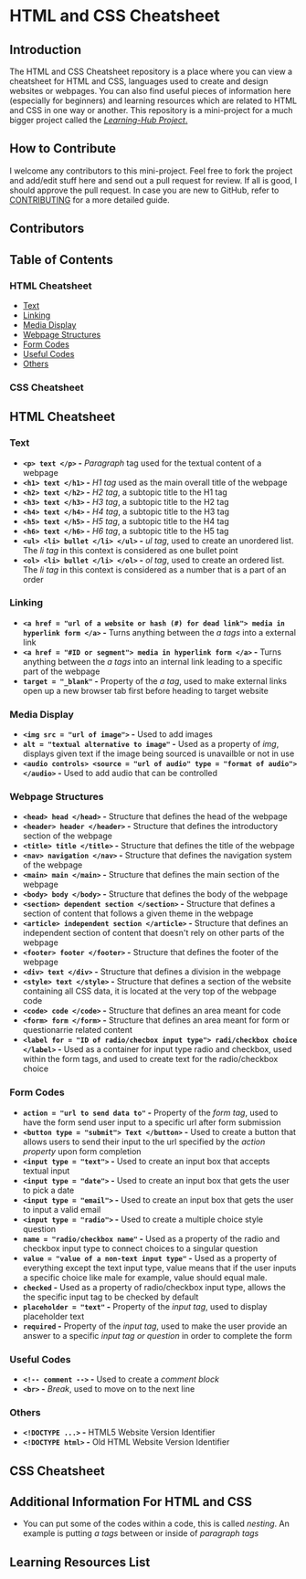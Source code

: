 # HTML and CSS Cheatsheet

## Introduction
The HTML and CSS Cheatsheet repository is a place where you can view a cheatsheet for HTML and CSS, languages used to create and design websites or webpages. You can also find useful pieces of information here (especially for beginners) and learning resources which are related to HTML and CSS in one way or another. This repository is a mini-project for a much bigger project called the [*Learning-Hub Project*.](https://github.com/ItemHunt/Learning-Hub) 

## How to Contribute
I welcome any contributors to this mini-project. Feel free to fork the project and add/edit stuff here and send out a pull request for review. If all is good, I should approve the pull request. In case you are new to GitHub, refer to [CONTRIBUTING](CONTRIBUTING.md) for a more detailed guide.

## Contributors

<!-- Contributors section made with [contrib.rocks](https://contrib.rocks). -->

## Table of Contents
### HTML Cheatsheet
- [Text](https://github.com/ItemHunt/HTML-and-CSS-Cheatsheet#text)
- [Linking](https://github.com/ItemHunt/HTML-and-CSS-Cheatsheet#linking)
- [Media Display](https://github.com/ItemHunt/HTML-and-CSS-Cheatsheet#media-display)
- [Webpage Structures](https://github.com/ItemHunt/HTML-and-CSS-Cheatsheet#webpage-structures)
- [Form Codes](https://github.com/ItemHunt/HTML-and-CSS-Cheatsheet#form-codes)
- [Useful Codes](https://github.com/ItemHunt/HTML-and-CSS-Cheatsheet#useful-codes)
- [Others](https://github.com/ItemHunt/HTML-and-CSS-Cheatsheet#others)

### CSS Cheatsheet


## HTML Cheatsheet
### Text
- **``<p> text </p>`` -**  *Paragraph* tag used for the textual content of a webpage
- **``<h1> text </h1>`` -** *H1 tag* used as the main overall title of the webpage
- **``<h2> text </h2>`` -** *H2 tag*, a subtopic title to the H1 tag
- **``<h3> text </h3>`` -** *H3 tag*, a subtopic title to the H2 tag
- **``<h4> text </h4>`` -** *H4 tag*, a subtopic title to the H3 tag 
- **``<h5> text </h5>`` -** *H5 tag*, a subtopic title to the H4 tag
- **``<h6> text </h6>`` -** *H6 tag*, a subtopic title to the H5 tag
- **``<ul> <li> bullet </li> </ul>`` -** *ul tag*, used to create an unordered list. The *li tag* in this context is considered as one bullet point
- **``<ol> <li> bullet </li> </ol>`` -** *ol tag*, used to create an ordered list. The *li tag* in this context is considered as a number that is a part of an order

### Linking 
- **``<a href = "url of a website or hash (#) for dead link"> media in hyperlink form </a>`` -** Turns anything between the *a tags* into a external link
- **``<a href = "#ID or segment"> media in hyperlink form </a>`` -** Turns anything between the *a tags* into an internal link leading to a specific part of the webpage
- **``target = "_blank"`` -** Property of the *a tag*, used to make external links open up a new browser tab first before heading to target website

### Media Display 
- **``<img src = "url of image">`` -** Used to add images
- **``alt = "textual alternative to image"`` -** Used as a property of *img*, displays given text if the image being sourced is unavailble or not in use
- **``<audio controls> <source = "url of audio" type = "format of audio"> </audio>`` -** Used to add audio that can be controlled

### Webpage Structures
- **``<head> head </head>`` -** Structure that defines the head of the webpage
- **``<header> header </header>`` -** Structure that defines the introductory section of the webpage
- **``<title> title </title>`` -** Structure that defines the title of the webpage
- **``<nav> navigation </nav>`` -** Structure that defines the navigation system of the webpage
- **``<main> main </main>`` -** Structure that defines the main section of the webpage
- **``<body> body </body>`` -** Structure that defines the body of the webpage
- **``<section> dependent section </section>`` -** Structure that defines a section of content that follows a given theme in the webpage
- **``<article> independent section </article>`` -** Structure that defines an independent section of content that doesn't rely on other parts of the webpage
- **``<footer> footer </footer>`` -** Structure that defines the footer of the webpage
- **``<div> text </div>`` -** Structure that defines a division in the webpage
- **``<style> text </style>`` -** 
 Structure that defines a section of the website containing all CSS data, it is located at the very top of the webpage code
- **``<code> code </code>`` -** Structure that defines an area meant for code
- **``<form> form </form>`` -** Structure that defines an area meant for form or questionarrie related content
- **``<label for = "ID of radio/checbox input type"> radi/checkbox choice </label>`` -** Used as a container for input type radio and checkbox, used within the form tags, and used to create text for the radio/checkbox choice

### Form Codes
- **``action = "url to send data to"`` -** Property of the *form tag*, used to have the form send user input to a specific url after form submission
- **``<button type = "submit"> Text </button>`` -** Used to create a button that allows users to send their input to the url specified by the *action property* upon form completion
- **``<input type = "text">`` -** Used to create an input box that accepts textual input
- **``<input type = "date">`` -** Used to create an input box that gets the user to pick a date
- **``<input type = "email">`` -** Used to create an input box that gets the user to input a valid email
- **``<input type = "radio">`` -** Used to create a multiple choice style question 
- **``name = "radio/checkbox name"`` -** Used as a property of the radio and checkbox input type to connect choices to a singular question
- **``value = "value of a non-text input type"`` -** Used as a property of everything except the text input type, value means that if the user inputs a specific choice like male for example, value should equal male. 
- **``checked`` -** Used as a property of radio/checkbox input type, allows the the specific input tag to be checked by default
- **``placeholder = "text"`` -** Property of the *input tag*, used to display placeholder text
- **``required`` -** Property of the *input tag*, used to make the user provide an answer to a specific *input tag or question* in order to complete the form

### Useful Codes
- **``<!-- comment -->`` -** Used to create a *comment block*
- **``<br>`` -** *Break*, used to move on to the next line

### Others
- **``<!DOCTYPE ...>`` -** HTML5 Website Version Identifier
- **``<!DOCTYPE html>`` -** Old HTML Website Version Identifier

## CSS Cheatsheet

## Additional Information For HTML and CSS
- You can put some of the codes within a code, this is called *nesting*. An example is putting *a tags* between or inside of *paragraph tags*


## Learning Resources List
